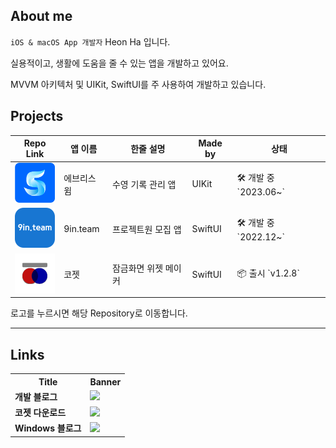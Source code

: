 
## About me
`iOS & macOS App 개발자` Heon Ha 입니다. 

실용적이고, 생활에 도움을 줄 수 있는 앱을 개발하고 있어요.

MVVM 아키텍처 및 UIKit, SwiftUI를 주 사용하여 개발하고 있습니다.


## Projects

<table>
  <thead>
    <tr>
      <th>Repo Link</th>
      <th>앱 이름</th>
      <th>한줄 설명</th>
      <th>Made by</th>
      <th>상태</th>
    </tr>
  </thead>
  <tbody>
    <tr>
      <td><a href="https://github.com/heonha/everyswim-ios"><img src="assets/everyswim.png" alt="everyswim" width=64></a></td>
      <td>에브리스윔</td>
      <td>수영 기록 관리 앱</td>
      <td>UIKit</td>
      <td>🛠️ 개발 중 `2023.06~`</td>
    </tr>
    <tr>
      <td><a href="https://github.com/9in-team/iOS"><img src="assets/nineInteam.svg" alt="구인팀" width=64></a></td>
      <td>9in.team</td>
      <td>프로젝트원 모집 앱</td>
      <td>SwiftUI</td>
      <td>🛠️ 개발 중 `2022.12~`</td>
    </tr>
    <tr>
      <td><a href="https://github.com/heonha/koget-ios"><img src="assets/koget.svg" alt="코젯" width=64></a></td>
      <td>코젯</td>
      <td>잠금화면 위젯 메이커</td>
      <td>SwiftUI</td>
      <td>📦 출시 `v1.2.8`</td>
    </tr>
  </tbody>
</table>

로고를 누르시면 해당 Repository로 이동합니다.

---

## Links

<table>
<tr>
    <th>Title</th>
    <th>Banner</th>
</tr>
<tr>
    <td><strong>개발 블로그</strong></td>
    <td><a href="https://www.heon.dev"><img src="https://img.shields.io/badge/heon.dev-black?style=for-the-badge&logo=notion&logoColor=white" width=150></a></td>
</tr>
<tr>
    <td><strong>코젯 다운로드</strong></td>
    <td><a href="https://apps.apple.com/kr/app/%EC%BD%94%EC%A0%AF/id1667453723"><img src="https://github.com/heonha/heonha/assets/60867281/c3f72221-d1c5-43c5-8b26-ef678a74105b" width=150></a></td>
</tr>
<tr>
    <td><strong>Windows 블로그</strong></td>
    <td><a href="https://blog.heon.dev"><img src="https://img.shields.io/badge/heon.dev-white?style=for-the-badge&logo=tistory&logoColor=e24c34" width=150></a></td>
</tr>
</table>



